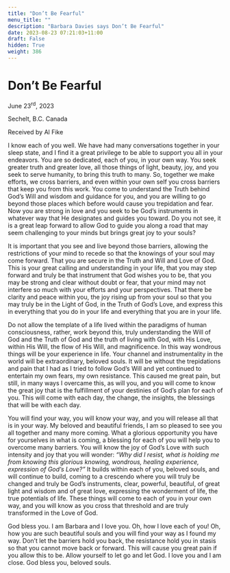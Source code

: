 ```yaml
---
title: "Don’t Be Fearful"
menu_title: ""
description: "Barbara Davies says Don’t Be Fearful"
date: 2023-08-23 07:21:03+11:00
draft: False
hidden: True
weight: 386
---
```

# Don’t Be Fearful 

June 23<sup>rd</sup>, 2023

Sechelt, B.C. Canada

Received by Al Fike  



I know each of you well. We have had many conversations together in your sleep state, and I find it a great privilege to be able to support you all in your endeavors. You are so dedicated, each of you, in your own way. You seek greater truth and greater love, all those things of light, beauty, joy, and you seek to serve humanity, to bring this truth to many. So, together we make efforts, we cross barriers, and even within your own self you cross barriers that keep you from this work. You come to understand the Truth behind God’s Will and wisdom and guidance for you, and you are willing to go beyond those places which before would cause you trepidation and fear. Now you are strong in love and you seek to be God’s instruments in whatever way that He designates and guides you toward. Do you not see, it is a great leap forward to allow God to guide you along a road that may seem challenging to your minds but brings great joy to your souls? 

It is important that you see and live beyond those barriers, allowing the restrictions of your mind to recede so that the knowings of your soul may come forward. That you are secure in the Truth and Will and Love of God. This is your great calling and understanding in your life, that you may step forward and truly be that instrument that God wishes you to be, that you may be strong and clear without doubt or fear, that your mind may not interfere so much with your efforts and your perspectives. That there be clarity and peace within you, the joy rising up from your soul so that you may truly be in the Light of God, in the Truth of God’s Love, and express this in everything that you do in your life and everything that you are in your life. 

Do not allow the template of a life lived within the paradigms of human consciousness, rather, work beyond this, truly understanding the Will of God and the Truth of God and the truth of living with God, with His Love, within His Will, the flow of His Will, and magnificence. In this way wondrous things will be your experience in life. Your channel and instrumentality in the world will be extraordinary, beloved souls. It will be without the trepidations and pain that I had as I tried to follow God’s Will and yet continued to entertain my own fears, my own resistance. This caused me great pain, but still, in many ways I overcame this, as will you, and you will come to know the great joy that is the fulfillment of your destinies of God’s plan for each of you. This will come with each day, the change, the insights, the blessings that will be with each day. 

You will find your way, you will know your way, and you will release all that is in your way. My beloved and beautiful friends, I am so pleased to see you all together and many more coming. What a glorious opportunity you have for yourselves in what is coming, a blessing for each of you will help you to overcome many barriers. You will know the joy of God’s Love with such intensity and joy that you will wonder: *“Why did I resist, what is holding me from knowing this glorious knowing, wondrous, healing experience, expression of God’s Love?”* It builds within each of you, beloved souls, and will continue to build, coming to a crescendo where you will truly be changed and truly be God’s instruments, clear, powerful, beautiful, of great light and wisdom and of great love, expressing the wonderment of life, the true potentials of life. These things will come to each of you in your own way, and you will know as you cross that threshold and are truly transformed in the Love of God. 

God bless you. I am Barbara and I love you. Oh, how I love each of you! Oh, how you are such beautiful souls and you will find your way as I found my way. Don’t let the barriers hold you back, the resistance hold you in stasis so that you cannot move back or forward. This will cause you great pain if you allow this to be. Allow yourself to let go and let God. I love you and I am close. God bless you, beloved souls. 